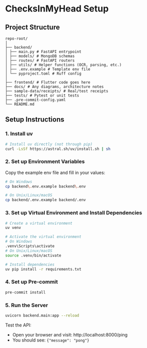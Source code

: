 # ChecksInMyHead Setup

## Project Structure
```
repo-root/
│
├── backend/
│ ├── main.py # FastAPI entrypoint
│ ├── models/ # MongoDB schemas
│ ├── routes/ # FastAPI routers
│ ├── utils/ # Helper functions (OCR, parsing, etc.)
│ ├── .env.example # Template env file
│ └── pyproject.toml # Ruff config
│
├── frontend/ # Flutter code goes here
├── docs/ # Any diagrams, architecture notes
├── sample-data/receipts/ # Real/test receipts
├── tests/ # Pytest or unit tests
├── .pre-commit-config.yaml
└── README.md
```

## Setup Instructions

### 1. Install uv
```bash
# Install uv directly (not through pip)
curl -LsSf https://astral.sh/uv/install.sh | sh
```

### 2. Set up Environment Variables
Copy the example env file and fill in your values:
```bash
# On Windows
cp backend\.env.example backend\.env

# On Unix/Linux/macOS
cp backend/.env.example backend/.env
```

### 3. Set up Virtual Environment and Install Dependencies
```bash
# Create a virtual environment
uv venv

# Activate the virtual environment
# On Windows
.venv\Scripts\activate
# On Unix/Linux/macOS
source .venv/bin/activate

# Install dependencies
uv pip install -r requirements.txt
```

### 4. Set up Pre-commit
```bash
pre-commit install
```

### 5. Run the Server
```bash
uvicorn backend.main:app --reload
```

Test the API:
- Open your browser and visit: http://localhost:8000/ping
- You should see: `{"message": "pong"}`